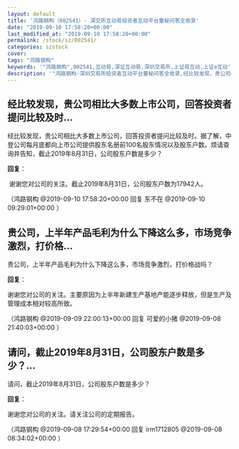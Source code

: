 ```yaml
---
layout: default
title: '鸿路钢构（002541）- 深交所互动易投资者互动平台董秘问答全收录'
date: "2019-09-10 17:58:20+00:00"
last_modified_at: "2019-09-10 17:58:20+00:00"
permalink: /stock/sz/002541/
categories: szstock
cover: 
tags: "鸿路钢构"
keywords: '"鸿路钢构",002541,互动易,深证互动易,深圳交易所,上证易互动,上证e互动'
description: '"鸿路钢构-深圳交易所投资者互动平台董秘问答全收录,经比较发现，贵公司相比大多数上市公司，回答投资者提问比较及时。据了解，中登公司每月底都向上市公司提供股东名册前100名股东情况以及股东户数。烦请查询并告知，截止2019年8月31日，公司股东户数是多少？"'
---
```


## 经比较发现，贵公司相比大多数上市公司，回答投资者提问比较及时...

经比较发现，贵公司相比大多数上市公司，回答投资者提问比较及时。据了解，中登公司每月底都向上市公司提供股东名册前100名股东情况以及股东户数。烦请查询并告知，截止2019年8月31日，公司股东户数是多少？

**回复**：

 谢谢您对公司的关注。截止2019年8月31日，公司股东户数为17942人。 

（鸿路钢构  @2019-09-10 17:58:20+00:00 回复 东不在  @2019-09-10 09:29:01+00:00 ）

## 贵公司，上半年产品毛利为什么下降这么多，市场竞争激烈，打价格...

贵公司，上半年产品毛利为什么下降这么多，市场竞争激烈，打价格战吗？

**回复**：

谢谢您对公司的关注。主要原因为上半年新建生产基地产能逐步释放，但是生产及管理成本相对较高所致。 

（鸿路钢构  @2019-09-09 22:00:13+00:00 回复 可爱的小猪  @2019-09-08 21:40:03+00:00 ）

## 请问，截止2019年8月31日，公司股东户数是多少？...

请问，截止2019年8月31日，公司股东户数是多少？

**回复**：

谢谢您对公司的关注。请关注公司的定期报告。 

（鸿路钢构  @2019-09-08 17:29:54+00:00 回复 irm1712805  @2019-09-08 08:34:02+00:00 ）

